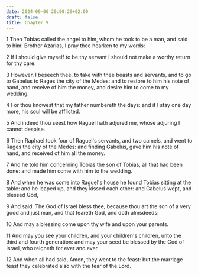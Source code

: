 ```yaml
---
date: 2024-09-06 20:00:29+02:00
draft: false
title: Chapter 9
---
```




1 Then Tobias called the angel to him, whom he took to be a man, and said to him: Brother Azarias, I pray thee hearken to my words:

2 If I should give myself to be thy servant I should not make a worthy return for thy care.

3 However, I beseech thee, to take with thee beasts and servants, and to go to Gabelus to Rages the city of the Medes: and to restore to him his note of hand, and receive of him the money, and desire him to come to my wedding.

4 For thou knowest that my father numbereth the days: and if I stay one day more, his soul will be afflicted.

5 And indeed thou seest how Raguel hath adjured me, whose adjuring I cannot despise.

6 Then Raphael took four of Raguel's servants, and two camels, and went to Rages the city of the Medes: and finding Gabelus, gave him his note of hand, and received of him all the money.

7 And he told him concerning Tobias the son of Tobias, all that had been done: and made him come with him to the wedding.

8 And when he was come into Raguel's house he found Tobias sitting at the table: and he leaped up, and they kissed each other: and Gabelus wept, and blessed God,

9 And said: The God of Israel bless thee, because thou art the son of a very good and just man, and that feareth God, and doth almsdeeds:

10 And may a blessing come upon thy wife and upon your parents.

11 And may you see your children, and your children's children, unto the third and fourth generation: and may your seed be blessed by the God of Israel, who reigneth for ever and ever.

12 And when all had said, Amen, they went to the feast: but the marriage feast they celebrated also with the fear of the Lord.

